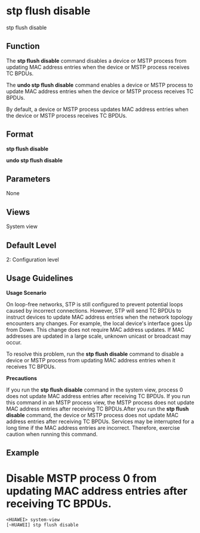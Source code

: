 stp flush disable
=================

stp flush disable

Function
--------



The **stp flush disable** command disables a device or MSTP process from updating MAC address entries when the device or MSTP process receives TC BPDUs.

The **undo stp flush disable** command enables a device or MSTP process to update MAC address entries when the device or MSTP process receives TC BPDUs.



By default, a device or MSTP process updates MAC address entries when the device or MSTP process receives TC BPDUs.


Format
------

**stp flush disable**

**undo stp flush disable**


Parameters
----------

None

Views
-----

System view


Default Level
-------------

2: Configuration level


Usage Guidelines
----------------

**Usage Scenario**



On loop-free networks, STP is still configured to prevent potential loops caused by incorrect connections. However, STP will send TC BPDUs to instruct devices to update MAC address entries when the network topology encounters any changes. For example, the local device's interface goes Up from Down. This change does not require MAC address updates. If MAC addresses are updated in a large scale, unknown unicast or broadcast may occur.

To resolve this problem, run the **stp flush disable** command to disable a device or MSTP process from updating MAC address entries when it receives TC BPDUs.



**Precautions**



If you run the **stp flush disable** command in the system view, process 0 does not update MAC address entries after receiving TC BPDUs. If you run this command in an MSTP process view, the MSTP process does not update MAC address entries after receiving TC BPDUs.After you run the **stp flush disable** command, the device or MSTP process does not update MAC address entries after receiving TC BPDUs. Services may be interrupted for a long time if the MAC address entries are incorrect. Therefore, exercise caution when running this command.




Example
-------

# Disable MSTP process 0 from updating MAC address entries after receiving TC BPDUs.
```
<HUAWEI> system-view
[~HUAWEI] stp flush disable

```